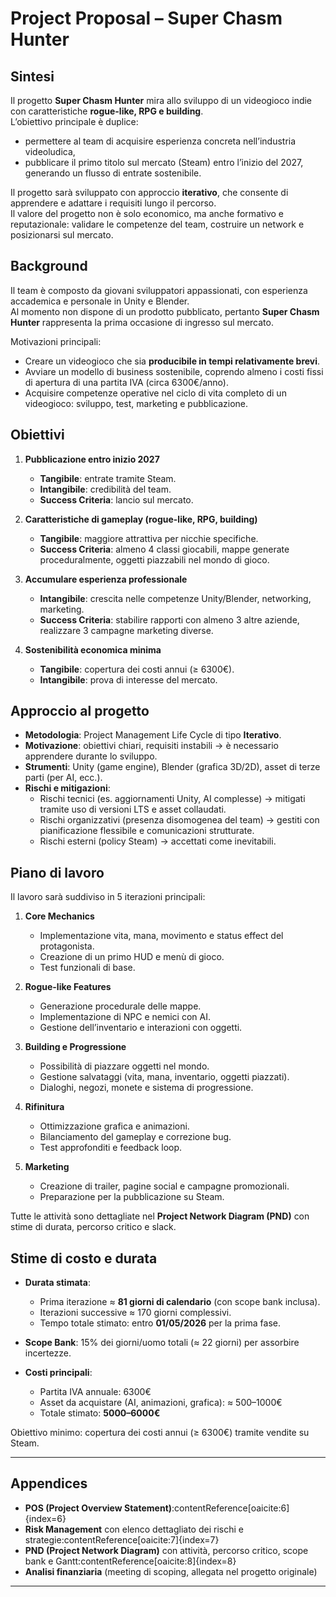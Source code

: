 # Project Proposal – Super Chasm Hunter

## Sintesi

Il progetto **Super Chasm Hunter** mira allo sviluppo di un videogioco indie con caratteristiche **rogue-like, RPG e building**.  
L’obiettivo principale è duplice:  

- permettere al team di acquisire esperienza concreta nell’industria videoludica,  
- pubblicare il primo titolo sul mercato (Steam) entro l’inizio del 2027, generando un flusso di entrate sostenibile.  

Il progetto sarà sviluppato con approccio **iterativo**, che consente di apprendere e adattare i requisiti lungo il percorso.  
Il valore del progetto non è solo economico, ma anche formativo e reputazionale: validare le competenze del team, costruire un network e posizionarsi sul mercato.

## Background

Il team è composto da giovani sviluppatori appassionati, con esperienza accademica e personale in Unity e Blender.  
Al momento non dispone di un prodotto pubblicato, pertanto **Super Chasm Hunter** rappresenta la prima occasione di ingresso sul mercato.  

Motivazioni principali:  

- Creare un videogioco che sia **producibile in tempi relativamente brevi**.  
- Avviare un modello di business sostenibile, coprendo almeno i costi fissi di apertura di una partita IVA (circa 6300€/anno).  
- Acquisire competenze operative nel ciclo di vita completo di un videogioco: sviluppo, test, marketing e pubblicazione.

## Obiettivi

1. **Pubblicazione entro inizio 2027**  
   - **Tangibile**: entrate tramite Steam.  
   - **Intangibile**: credibilità del team.  
   - **Success Criteria**: lancio sul mercato.

2. **Caratteristiche di gameplay (rogue-like, RPG, building)**  
   - **Tangibile**: maggiore attrattiva per nicchie specifiche.  
   - **Success Criteria**: almeno 4 classi giocabili, mappe generate proceduralmente, oggetti piazzabili nel mondo di gioco.

3. **Accumulare esperienza professionale**  
   - **Intangibile**: crescita nelle competenze Unity/Blender, networking, marketing.  
   - **Success Criteria**: stabilire rapporti con almeno 3 altre aziende, realizzare 3 campagne marketing diverse.

4. **Sostenibilità economica minima**  
   - **Tangibile**: copertura dei costi annui (≥ 6300€).  
   - **Intangibile**: prova di interesse del mercato.  

## Approccio al progetto

- **Metodologia**: Project Management Life Cycle di tipo **Iterativo**.  
- **Motivazione**: obiettivi chiari, requisiti instabili → è necessario apprendere durante lo sviluppo.  
- **Strumenti**: Unity (game engine), Blender (grafica 3D/2D), asset di terze parti (per AI, ecc.).  
- **Rischi e mitigazioni**:
  - Rischi tecnici (es. aggiornamenti Unity, AI complesse) → mitigati tramite uso di versioni LTS e asset collaudati.
  - Rischi organizzativi (presenza disomogenea del team) → gestiti con pianificazione flessibile e comunicazioni strutturate.  
  - Rischi esterni (policy Steam) → accettati come inevitabili.

## Piano di lavoro

Il lavoro sarà suddiviso in 5 iterazioni principali:  

1. **Core Mechanics**  
   - Implementazione vita, mana, movimento e status effect del protagonista.  
   - Creazione di un primo HUD e menù di gioco.  
   - Test funzionali di base.  

2. **Rogue-like Features**  
   - Generazione procedurale delle mappe.  
   - Implementazione di NPC e nemici con AI.  
   - Gestione dell’inventario e interazioni con oggetti.  

3. **Building e Progressione**  
   - Possibilità di piazzare oggetti nel mondo.  
   - Gestione salvataggi (vita, mana, inventario, oggetti piazzati).  
   - Dialoghi, negozi, monete e sistema di progressione.  

4. **Rifinitura**  
   - Ottimizzazione grafica e animazioni.
   - Bilanciamento del gameplay e correzione bug.
   - Test approfonditi e feedback loop.

5. **Marketing**
   - Creazione di trailer, pagine social e campagne promozionali.  
   - Preparazione per la pubblicazione su Steam.

Tutte le attività sono dettagliate nel **Project Network Diagram (PND)** con stime di durata, percorso critico e slack.

## Stime di costo e durata

- **Durata stimata**:
  - Prima iterazione ≈ **81 giorni di calendario** (con scope bank inclusa).  
  - Iterazioni successive ≈ 170 giorni complessivi.
  - Tempo totale stimato: entro **01/05/2026** per la prima fase.

- **Scope Bank**: 15% dei giorni/uomo totali (≈ 22 giorni) per assorbire incertezze.  

- **Costi principali**:  
  - Partita IVA annuale: 6300€  
  - Asset da acquistare (AI, animazioni, grafica): ≈ 500–1000€  
  - Totale stimato: **5000–6000€**  

Obiettivo minimo: copertura dei costi annui (≥ 6300€) tramite vendite su Steam.  

---

## Appendices

- **POS (Project Overview Statement)**:contentReference[oaicite:6]{index=6}  
- **Risk Management** con elenco dettagliato dei rischi e strategie:contentReference[oaicite:7]{index=7}  
- **PND (Project Network Diagram)** con attività, percorso critico, scope bank e Gantt:contentReference[oaicite:8]{index=8}  
- **Analisi finanziaria** (meeting di scoping, allegata nel progetto originale)  

---
